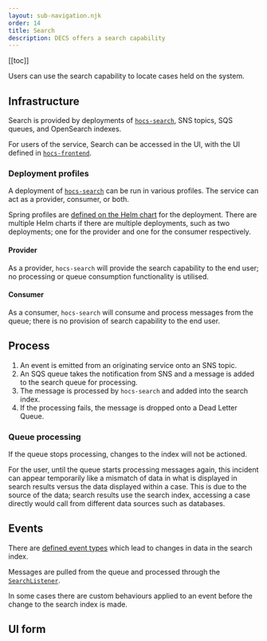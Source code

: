 ```yaml
---
layout: sub-navigation.njk
order: 14
title: Search
description: DECS offers a search capability
---
```


[[toc]]

Users can use the search capability to locate cases held on the system.

## Infrastructure
Search is provided by deployments of [`hocs-search`](https://github.com/UKHomeOffice/hocs-search), SNS topics, SQS queues, and OpenSearch indexes.

For users of the service, Search can be accessed in the UI, with the UI defined in [`hocs-frontend`](https://github.com/UKHomeOffice/hocs-frontend).

### Deployment profiles
A deployment of [`hocs-search`](https://github.com/UKHomeOffice/hocs-search) can be run in various profiles. The service can act as a provider, consumer, or both.

Spring profiles are [defined on the Helm chart](https://github.com/UKHomeOffice/hocs-helm-charts/blob/main/charts/hocs-search/values.yaml) for the deployment. There are multiple Helm charts if there are multiple deployments, such as two deployments; one for the provider and one for the consumer respectively.

#### Provider
As a provider, `hocs-search` will provide the search capability to the end user; no processing or queue consumption functionality is utilised.

#### Consumer
As a consumer, `hocs-search` will consume and process messages from the queue; there is no provision of search capability to the end user.

## Process
1. An event is emitted from an originating service onto an SNS topic.
2. An SQS queue takes the notification from SNS and a message is added to the search queue for processing.
3. The message is processed by `hocs-search` and added into the search index.
4. If the processing fails, the message is dropped onto a Dead Letter Queue.

### Queue processing
If the queue stops processing, changes to the index will not be actioned.

For the user, until the queue starts processing messages again, this incident can appear temporarily like a mismatch of data in what is displayed in search results versus the data displayed within a case. This is due to the source of the data; search results use the search index, accessing a case directly would call from different data sources such as databases.

## Events
There are [defined event types](https://github.com/UKHomeOffice/hocs-search/blob/main/src/main/java/uk/gov/digital/ho/hocs/search/application/queue/DataChangeType.java) which lead to changes in data in the search index.

Messages are pulled from the queue and processed through the [`SearchListener`](https://github.com/UKHomeOffice/hocs-search/blob/main/src/main/java/uk/gov/digital/ho/hocs/search/application/aws/SearchListener.java#L35).

In some cases there are custom behaviours applied to an event before the change to the search index is made.

## UI form
